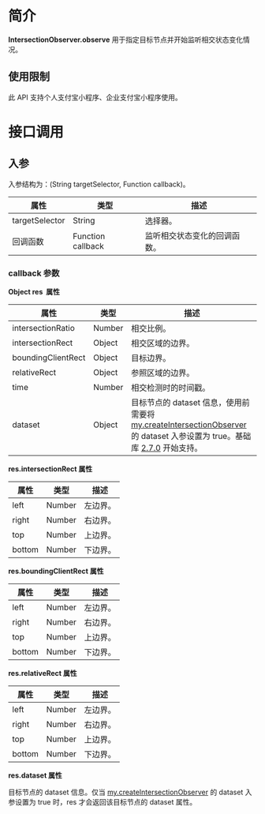 # 简介

**IntersectionObserver.observe** 用于指定目标节点并开始监听相交状态变化情况。

## 使用限制

此 API 支持个人支付宝小程序、企业支付宝小程序使用。

# 接口调用

## 入参

入参结构为：(String targetSelector, Function callback)。

| **属性**       | **类型**          | **描述**                     |
| -------------- | ----------------- | ---------------------------- |
| targetSelector | String            | 选择器。                     |
| 回调函数       | Function callback | 监听相交状态变化的回调函数。 |

### callback 参数

**Object res  属性**

| **属性** | **类型** | **描述** |
| --- | --- | --- |
| intersectionRatio | Number | 相交比例。 |
| intersectionRect | Object | 相交区域的边界。 |
| boundingClientRect | Object | 目标边界。 |
| relativeRect | Object | 参照区域的边界。 |
| time | Number | 相交检测时的时间戳。 |
| dataset | Object | 目标节点的 dataset 信息，使用前需要将 [my.createIntersectionObserver](https://opendocs.alipay.com/mini/api/intersectionobserver) 的 dataset 入参设置为 true。基础库 [2.7.0](https://opendocs.alipay.com/mini/framework/lib-upgrade-v2) 开始支持。 |

**res.intersectionRect 属性**

| **属性** | **类型** | **描述** |
| -------- | -------- | -------- |
| left     | Number   | 左边界。 |
| right    | Number   | 右边界。 |
| top      | Number   | 上边界。 |
| bottom   | Number   | 下边界。 |

**res.boundingClientRect 属性**

| **属性** | **类型** | **描述** |
| -------- | -------- | -------- |
| left     | Number   | 左边界。 |
| right    | Number   | 右边界。 |
| top      | Number   | 上边界。 |
| bottom   | Number   | 下边界。 |

**res.relativeRect 属性**

| **属性** | **类型** | **描述** |
| -------- | -------- | -------- |
| left     | Number   | 左边界。 |
| right    | Number   | 右边界。 |
| top      | Number   | 上边界。 |
| bottom   | Number   | 下边界。 |

**res.dataset 属性**

目标节点的 dataset 信息。仅当 [my.createIntersectionObserver](https://opendocs.alipay.com/mini/api/intersectionobserver) 的 dataset 入参设置为 true 时，res 才会返回该目标节点的 dataset 属性。
